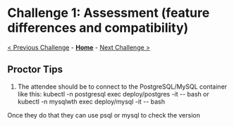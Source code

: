 # Challenge 1: Assessment (feature differences and compatibility) 

[< Previous Challenge](./00-prereqs.md) - **[Home](../README.md)** - [Next Challenge >](./02-size-analysis.md)

## Proctor Tips

1) The attendee should be to connect to the PostgreSQL/MySQL container like this:
kubectl -n postgresql exec deploy/postgres -it -- bash
or
kubectl -n mysqlwth exec deploy/mysql -it -- bash

Once they do that they can use psql or mysql to check the version

